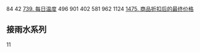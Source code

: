 
84
42
[739. 每日温度](https://leetcode-cn.com/problems/daily-temperatures/)
496
901
402
581
962
1124
[1475. 商品折扣后的最终价格](https://leetcode-cn.com/problems/final-prices-with-a-special-discount-in-a-shop/)

## 接雨水系列
11

